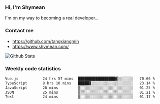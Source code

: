 ### Hi, I'm Shymean

I'm on my way to becoming a real developer...

### Contact me

- <https://github.com/tangxiangmin>
- <https://www.shymean.com/>

![Github Stats](https://github-readme-stats.vercel.app/api?username=tangxiangmin&show_icons=true&theme=dark)


###  Weekly code statistics

<!--START_SECTION:waka-->

```txt
Vue.js           24 hrs 57 mins  █████████████████▓░░░░░░░   70.66 %
TypeScript       8 hrs 10 mins   █████▓░░░░░░░░░░░░░░░░░░░   23.14 %
JavaScript       26 mins         ▒░░░░░░░░░░░░░░░░░░░░░░░░   01.25 %
JSON             25 mins         ▒░░░░░░░░░░░░░░░░░░░░░░░░   01.21 %
Text             24 mins         ▒░░░░░░░░░░░░░░░░░░░░░░░░   01.17 %
```

<!--END_SECTION:waka-->